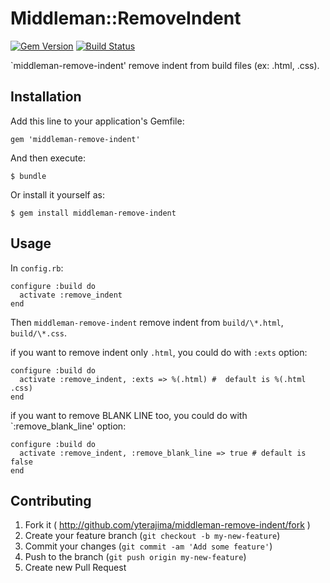 # Middleman::RemoveIndent

[![Gem Version](https://badge.fury.io/rb/middleman-remove-indent.svg)](http://badge.fury.io/rb/middleman-remove-indent)
[![Build Status](https://travis-ci.org/yterajima/middleman-remove-indent.svg?branch=master)](https://travis-ci.org/yterajima/middleman-remove-indent)

`middleman-remove-indent' remove indent from build files (ex: .html, .css).

## Installation

Add this line to your application's Gemfile:

    gem 'middleman-remove-indent'

And then execute:

    $ bundle

Or install it yourself as:

    $ gem install middleman-remove-indent

## Usage

In `config.rb`:

    configure :build do
      activate :remove_indent
    end

Then `middleman-remove-indent` remove indent from `build/\*.html`, `build/\*.css`.

if you want to remove indent only `.html`, you could do with `:exts` option:

    configure :build do
      activate :remove_indent, :exts => %(.html) #  default is %(.html .css)
    end

if you want to remove BLANK LINE too, you could do with `:remove_blank_line' option:

    configure :build do
      activate :remove_indent, :remove_blank_line => true # default is false
    end

## Contributing

1. Fork it ( http://github.com/yterajima/middleman-remove-indent/fork )
2. Create your feature branch (`git checkout -b my-new-feature`)
3. Commit your changes (`git commit -am 'Add some feature'`)
4. Push to the branch (`git push origin my-new-feature`)
5. Create new Pull Request
